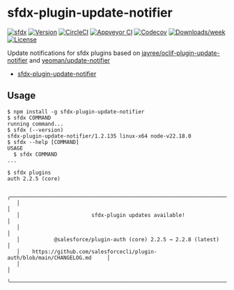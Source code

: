 # sfdx-plugin-update-notifier
[![sfdx](https://img.shields.io/badge/cli-sfdx-brightgreen.svg)](https://developer.salesforce.com/tools/sfdxcli)
[![Version](https://img.shields.io/npm/v/sfdx-plugin-update-notifier.svg)](https://npmjs.org/package/sfdx-plugin-update-notifier)
[![CircleCI](https://circleci.com/gh/jayree/sfdx-plugin-update-notifier/tree/main.svg?style=shield)](https://circleci.com/gh/jayree/sfdx-plugin-update-notifier/tree/main)
[![Appveyor CI](https://ci.appveyor.com/api/projects/status/github/jayree/sfdx-plugin-update-notifier?branch=main&svg=true)](https://ci.appveyor.com/project/jayree/sfdx-plugin-update-notifier/branch/main)
[![Codecov](https://codecov.io/gh/jayree/sfdx-plugin-update-notifier/branch/main/graph/badge.svg)](https://codecov.io/gh/jayree/sfdx-plugin-update-notifier)
[![Downloads/week](https://img.shields.io/npm/dw/sfdx-plugin-update-notifier.svg)](https://npmjs.org/package/sfdx-plugin-update-notifier)
[![License](https://img.shields.io/npm/l/sfdx-plugin-update-notifier.svg)](https://github.com/jayree/sfdx-plugin-update-notifier/blob/main/package.json)

Update notifications for sfdx plugins based on [jayree/oclif-plugin-update-notifier](https://github.com/jayree/oclif-plugin-update-notifier) and [yeoman/update-notifier](https://github.com/yeoman/update-notifier)

<!-- toc -->
* [sfdx-plugin-update-notifier](#sfdx-plugin-update-notifier)
<!-- tocstop -->

## Usage

<!-- usage -->
```sh-session
$ npm install -g sfdx-plugin-update-notifier
$ sfdx COMMAND
running command...
$ sfdx (--version)
sfdx-plugin-update-notifier/1.2.135 linux-x64 node-v22.18.0
$ sfdx --help [COMMAND]
USAGE
  $ sfdx COMMAND
...
```
<!-- usagestop -->

```sh-session
$ sfdx plugins
auth 2.2.5 (core)

   ╭────────────────────────────────────────────────────────────────────────────╮
   │                                                                            │
   │                       sfdx-plugin updates available!                       │
   │                                                                            │
   │           @salesforce/plugin-auth (core) 2.2.5 → 2.2.8 (latest)            │
   │    https://github.com/salesforcecli/plugin-auth/blob/main/CHANGELOG.md     │
   │                                                                            │
   ╰────────────────────────────────────────────────────────────────────────────╯
```
